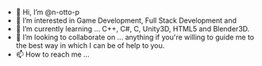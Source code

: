 - 👋 Hi, I’m @n-otto-p
- 👀 I’m interested in Game Development, Full Stack Development and 
- 🌱 I’m currently learning ... C++, C#, C, Unity3D, HTML5 and Blender3D.
- 💞️ I’m looking to collaborate on ... anything if you're willing to guide me to the best way in which I can be of help to you.
- 📫 How to reach me ... 

<!---
n-otto-p/n-otto-p is a ✨ special ✨ repository because its `README.md` (this file) appears on your GitHub profile.
You can click the Preview link to take a look at your changes.
--->
